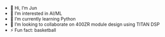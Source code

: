 - 👋 Hi, I’m Jun
- 👀 I’m interested in AI/ML
- 🌱 I’m currently learning Python
- 💞️ I’m looking to collaborate on 400ZR module design using TITAN DSP
- ⚡ Fun fact: basketball

<!---
lij82705/lij82705 is a ✨ special ✨ repository because its `README.md` (this file) appears on your GitHub profile.
You can click the Preview link to take a look at your changes.
--->
